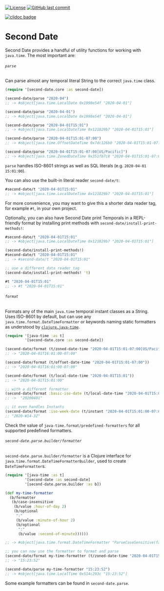 [![License](https://img.shields.io/badge/license-Eclipse%20Public%20License-blue.svg?style=for-the-badge)](https://raw.githubusercontent.com/metabase/second-date/master/LICENSE)
[![GitHub last commit](https://img.shields.io/github/last-commit/metabase/second-date?style=for-the-badge)](https://github.com/metabase/second-date/commits/)
<!-- [![Codecov](https://img.shields.io/codecov/c/github/metabase/second-date?style=for-the-badge)](https://codecov.io/gh/metabase/second-date) -->
[![cljdoc badge](https://img.shields.io/badge/dynamic/json?color=informational&label=cljdoc&query=results%5B%3F%28%40%5B%22artifact-id%22%5D%20%3D%3D%20%22toucan2%22%29%5D.version&url=https%3A%2F%2Fcljdoc.org%2Fapi%2Fsearch%3Fq%3Dio.github.metabase%2Fsecond-date&style=for-the-badge)](https://cljdoc.org/d/io.github.metabase/second-date/CURRENT)

# Second Date

Second Date provides a handful of utility functions for working with `java.time`. The most important are:

###### `parse`

Can parse almost any temporal literal String to the correct `java.time` class.

```clj
(require '[second-date.core :as second-date])

(second-date/parse "2020-04")
;; -> #object[java.time.LocalDate 0x1998e54f "2020-04-01"]

(second-date/parse "2020-04-01")
;; -> #object[java.time.LocalDate 0x1998e54f "2020-04-01"]

(second-date/parse "2020-04-01T15:01")
;; -> #object[java.time.LocalDateTime 0x121829b7 "2020-04-01T15:01"]

(second-date/parse "2020-04-01T15:01-07:00")
;; -> #object[java.time.OffsetDateTime 0x7dc126b0 "2020-04-01T15:01-07:00"]

(second-date/parse "2020-04-01T15:01-07:00[US/Pacific]")
;; -> #object[java.time.ZonedDateTime 0x351fb7c8 "2020-04-01T15:01-07:00[US/Pacific]"]
```

`parse` handles ISO-8601 strings as well as SQL literals (e.g. `2020-04-01 15:01:00`).

You can also use the built-in literal reader `second-date/t`:

```clj
#second-date/t "2020-04-01T15:01"
;; -> #object[java.time.LocalDateTime 0x121829b7 "2020-04-01T15:01"]
```

For more convenience, you may want to give this a shorter data reader tag, for example `#t`, in your own project.

Optionally, you can also have Second Date print Temporals in a REPL-friendly format by installing print methods with
`second-date/install-print-methods!`:

```clj
#second-date/t "2020-04-01T15:01"
;; -> #object[java.time.LocalDateTime 0x121829b7 "2020-04-01T15:01"]

(second-date/install-print-methods!)
#second-date/t "2020-04-01T15:01"
;; -> #second-date/t "2020-04-01T15:01"

;; use a different data reader tag
(second-date/install-print-methods! 't)

#t "2020-04-01T15:01"
;; -> #t "2020-04-01T15:01"
```

###### `format`

Formats any of the main `java.time` temporal instant classes as a String. Uses ISO-8601 by default, but can use any
`java.time.format.DateTimeFormatter` or keywords naming static formatters as understood by
[`clojure.java-time`](https://github.com/dm3/clojure.java-time).

```clj
(require '[java-time :as t]
         '[second-date.core :as second-date])

(second-date/format (t/zoned-date-time "2020-04-01T15:01-07:00[US/Pacific]"))
;; -> "2020-04-01T16:01:00-07:00"

(second-date/format (t/offset-date-time "2020-04-01T15:01-07:00"))
;; -> "2020-04-01T16:01:00-07:00"

(second-date/format (t/local-date-time "2020-04-01T15:01"))
;; -> "2020-04-01T15:01:00"

;; with a different formatter
(second-date/format :basic-iso-date (t/local-date-time "2020-04-01T15:01"))
;; ->  "20200401"

;; it even handles Instants
(second-date/format :iso-week-date (t/instant "2020-04-01T15:01:00-07:00"))
;; "2020-W14-3Z"
```

Check the value of `java-time.format/predefined-formatters` for all supported predefined formatters.

###### `second-date.parse.builder/formatter`

`second-date.parse.builder/formatter` is a Clojure interface for `java.time.format.DateTimeFormatterBuilder`, used to
create `DateTimeFormatter`s.

```clj
(require '[java-time :as t]
         '[second-date :as second-date]
         '[second-date.parse.builder :as b])

(def my-time-formatter
  (b/formatter
   (b/case-insensitive
    (b/value :hour-of-day 2)
    (b/optional
     ":"
     (b/value :minute-of-hour 2)
     (b/optional
      ":"
      (b/value :second-of-minute))))))

;; -> #object[java.time.format.DateTimeFormatter "ParseCaseSensitive(false)Value(HourOfDay,2)[':'Value(MinuteOfHour,2)[':'Value(SecondOfMinute)]]"]

;; you can now use the formatter to format and parse
(second-date/format my-time-formatter (t/zoned-date-time "2020-04-01T15:23:52.878132-07:00[America/Los_Angeles]"))
;; -> "15:23:52"

(second-date/parse my-time-formatter "15:23:52")
;; -> #object[java.time.LocalTime 0x514c293c "15:23:52"]
```

Some example formatters can be found in `second-date.parse`.
